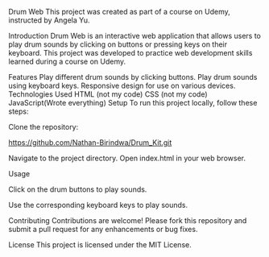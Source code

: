 Drum Web
This project was created as part of a course on Udemy, instructed by Angela Yu.

Introduction
Drum Web is an interactive web application that allows users to play drum sounds by clicking on buttons or pressing keys
on their keyboard. This project was developed to practice web development skills learned during a course on Udemy.

Features
Play different drum sounds by clicking buttons.
Play drum sounds using keyboard keys.
Responsive design for use on various devices.
Technologies Used
HTML (not my code)
CSS (not my code)
JavaScript(Wrote everything)
Setup
To run this project locally, follow these steps:

Clone the repository:

https://github.com/Nathan-Birindwa/Drum_Kit.git

Navigate to the project directory.
Open index.html in your web browser.

Usage

Click on the drum buttons to play sounds.

Use the corresponding keyboard keys to play sounds.

Contributing
Contributions are welcome! Please fork this repository and submit a pull request for any enhancements or bug fixes.

License
This project is licensed under the MIT License.
